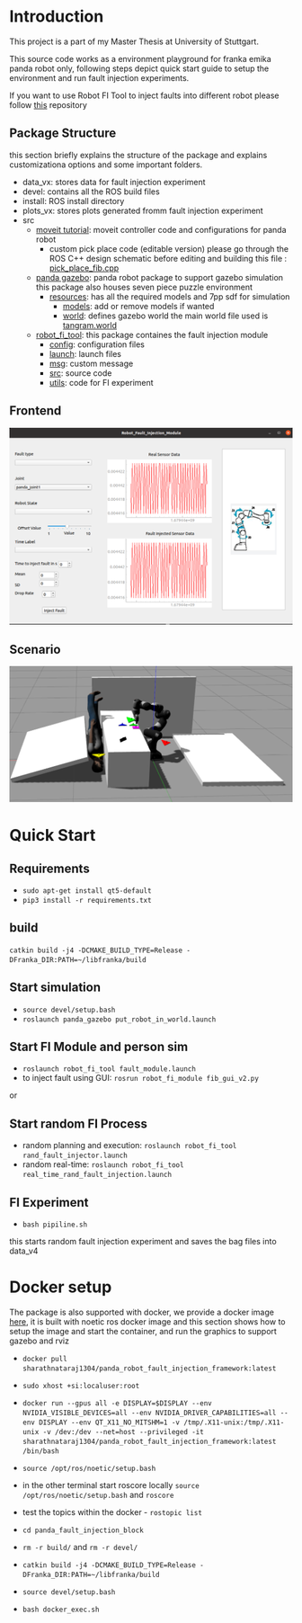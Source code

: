 # Introduction

This project is a part of my Master Thesis at University of Stuttgart. 

This source code works as a environment playground for franka emika panda robot only, following steps depict quick start guide to setup the environment and run fault injection experiments. 

If you want to use Robot FI Tool to inject faults into different robot please follow [this]() repository 



## Package Structure

this section briefly explains the structure of the package and explains customizationa options and some important folders.

- data_vx: stores data for fault injection experiment
- devel: contains all the ROS build files
- install: ROS install directory
- plots_vx: stores plots generated fromm fault injection experiment
- src
  - [moveit tutorial](src/moveit_tutorials/): moveit controller code and configurations for panda robot
    - custom pick place code (editable version) please go through the ROS C++ design schematic before editing and building this file : [pick_place_fib.cpp](src/moveit_tutorials/doc/pick_place/src/pick_place_fib.cpp)
  - [panda gazebo](src/panda-gazebo/): panda robot package  to support gazebo simulation this package also houses seven piece puzzle environment
    - [resources](src/panda-gazebo/panda_gazebo/resources/): has all the required models and 7pp sdf for simulation
      - [models](src/panda-gazebo/panda_gazebo/resources/models/): add or remove models if wanted
      - [world](src/panda-gazebo/panda_gazebo/resources/worlds/): defines gazebo world the main world file used is [tangram.world](src/panda-gazebo/panda_gazebo/resources/worlds/tangram.world)
  - [robot_fi_tool](src/robot_fi_tool/): this package containes the fault injection module
    - [config](src/robot_fi_tool/config/): configuration files
    - [launch](src/robot_fi_tool/launch/): launch files
    - [msg](src/robot_fi_tool/msg/): custom message
    - [src](src/robot_fi_tool/src/): source code
    - [utils](src/robot_fi_tool/utils/): code for FI experiment
  


## Frontend

![Frontend](plots/fault_injector_gui.png)



## Scenario

![Scenario](plot_v2/exp2_destruction.png)



# Quick Start

## Requirements
- `sudo apt-get install qt5-default`
- `pip3 install -r requirements.txt`

## build

`catkin build -j4 -DCMAKE_BUILD_TYPE=Release -DFranka_DIR:PATH=~/libfranka/build`

## Start simulation

- `source devel/setup.bash`
- `roslaunch panda_gazebo put_robot_in_world.launch`


## Start FI Module and person sim

- `roslaunch robot_fi_tool fault_module.launch`
- to inject fault using GUI: `rosrun robot_fi_module fib_gui_v2.py`

or 

## Start random FI Process

- random planning and execution: `roslaunch robot_fi_tool rand_fault_injector.launch`
- random real-time: `roslaunch robot_fi_tool real_time_rand_fault_injection.launch`


## FI Experiment

- `bash pipiline.sh`

this starts random fault injection experiment and saves the bag files into data_v4





# Docker setup

The package is also supported with docker, we provide a docker image [here](https://hub.docker.com/r/sharathnataraj1304/panda_robot_fault_injection_framework), it is built with noetic ros docker image and this section shows how to setup the image and start the container, and run the graphics to support gazebo and rviz

- `docker pull sharathnataraj1304/panda_robot_fault_injection_framework:latest`

- `sudo xhost +si:localuser:root`

- `docker run --gpus all -e DISPLAY=$DISPLAY --env NVIDIA_VISIBLE_DEVICES=all --env NVIDIA_DRIVER_CAPABILITIES=all --env DISPLAY --env QT_X11_NO_MITSHM=1 -v /tmp/.X11-unix:/tmp/.X11-unix -v /dev:/dev --net=host --privileged -it sharathnataraj1304/panda_robot_fault_injection_framework:latest /bin/bash`

- `source /opt/ros/noetic/setup.bash`

- in the other terminal start roscore locally `source /opt/ros/noetic/setup.bash` and `roscore`

- test the topics within the docker - `rostopic list`

- `cd panda_fault_injection_block`

- `rm -r build/` and `rm -r devel/`

- `catkin build -j4 -DCMAKE_BUILD_TYPE=Release -DFranka_DIR:PATH=~/libfranka/build`

- `source devel/setup.bash`

- `bash docker_exec.sh`


